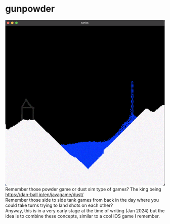 # gunpowder
![screenshot](scs/screenshot.png)
Remember those powder game or dust sim type of games? The king being https://dan-ball.jp/en/javagame/dust/    
Remember those side to side tank games from back in the day where you could take turns trying to land shots on each other?    
Anyway, this is in a very early stage at the time of writing (Jan 2024) but the idea is to combine these concepts, similar to a cool iOS game I remember.



